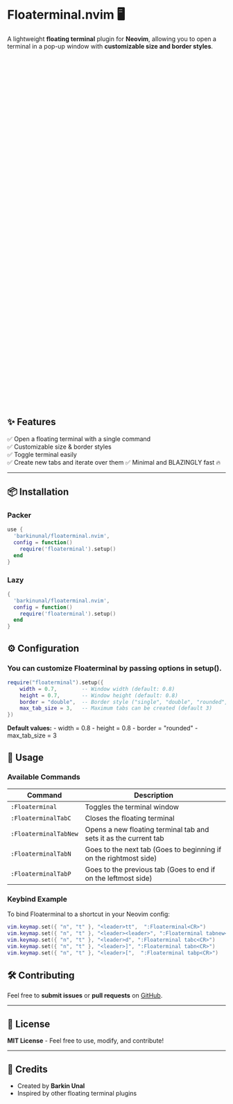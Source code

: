 # Floaterminal.nvim 🖥️

A lightweight **floating terminal** plugin for **Neovim**, allowing you to open a terminal in a pop-up window with **customizable size and border styles**.

<img source="./floaterminal-demo.gif" height=800>

## ✨ Features

✅ Open a floating terminal with a single command  
✅ Customizable size & border styles  
✅ Toggle terminal easily  
✅ Create new tabs and iterate over them
✅ Minimal and BLAZINGLY fast 🔥

---

## 📦 Installation

### **Packer**

```lua
use {
  'barkinunal/floaterminal.nvim',
  config = function()
    require('floaterminal').setup()
  end
}
```

### **Lazy**

```lua
{
  'barkinunal/floaterminal.nvim',
  config = function()
    require('floaterminal').setup()
  end
}
```

## ⚙️ Configuration

### You can customize Floaterminal by passing options in setup().

```lua
require("floaterminal").setup({
    width = 0.7,        -- Window width (default: 0.8)
    height = 0.7,       -- Window height (default: 0.8)
    border = "double",  -- Border style ("single", "double", "rounded", etc.)
    max_tab_size = 3,   -- Maximum tabs can be created (default 3)
})
```

**Default values:** - width = 0.8 - height = 0.8 - border = "rounded" - max_tab_size = 3

## 🚀 Usage

### **Available Commands**

| Command               | Description                                                       |
| --------------------- | ----------------------------------------------------------------- |
| `:Floaterminal`       | Toggles the terminal window                                       |
| `:FloaterminalTabC`   | Closes the floating terminal                                      |
| `:FloaterminalTabNew` | Opens a new floating terminal tab and sets it as the current tab  |
| `:FloaterminalTabN`   | Goes to the next tab (Goes to beginning if on the rightmost side) |
| `:FloaterminalTabP`   | Goes to the previous tab (Goes to end if on the leftmost side)    |

### **Keybind Example**

To bind Floaterminal to a shortcut in your Neovim config:

```lua
vim.keymap.set({ "n", "t" }, "<leader>tt",  ":Floaterminal<CR>")
vim.keymap.set({ "n", "t" }, "<leader><leader>", ":Floaterminal tabnew<CR>")
vim.keymap.set({ "n", "t" }, "<leader>d", ":Floaterminal tabc<CR>")
vim.keymap.set({ "n", "t" }, "<leader>]", ":Floaterminal tabn<CR>")
vim.keymap.set({ "n", "t" }, "<leader>[",  ":Floaterminal tabp<CR>")
```

## 🛠️ Contributing

Feel free to **submit issues** or **pull requests** on [GitHub](https://github.com/barkinunal/floaterminal.nvim/issues).

---

## 📜 License

**MIT License** - Feel free to use, modify, and contribute!

---

## 🌟 Credits

- Created by **Barkin Unal**
- Inspired by other floating terminal plugins
